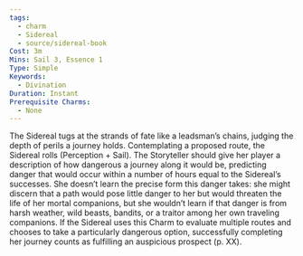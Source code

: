 ```yaml
---
tags:
  - charm
  - Sidereal
  - source/sidereal-book
Cost: 3m
Mins: Sail 3, Essence 1
Type: Simple
Keywords:
  - Divination
Duration: Instant
Prerequisite Charms:
  - None
---
```

The Sidereal tugs at the strands of fate like a leadsman’s chains, judging the depth of perils a journey holds. Contemplating a proposed route, the Sidereal rolls (Perception + Sail). The Storyteller should give her player a description of how dangerous a journey along it would be, predicting danger that would occur within a number of hours equal to the Sidereal’s successes. She doesn’t learn the precise form this danger takes: she might discern that a path would pose little danger to her but would threaten the life of her mortal companions, but she wouldn’t learn if that danger is from harsh weather, wild beasts, bandits, or a traitor among her own traveling companions. If the Sidereal uses this Charm to evaluate multiple routes and chooses to take a particularly dangerous option, successfully completing her journey counts as fulfilling an auspicious prospect (p. XX).